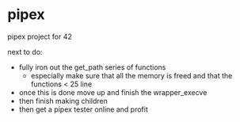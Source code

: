# pipex
pipex project for 42

next to do:
* fully iron out the get_path series of functions
	* especially make sure that all the memory is freed and that the functions < 25 line
* once this is done move up and finish the wrapper_execve
* then finish making children
* then get a pipex tester online and profit
